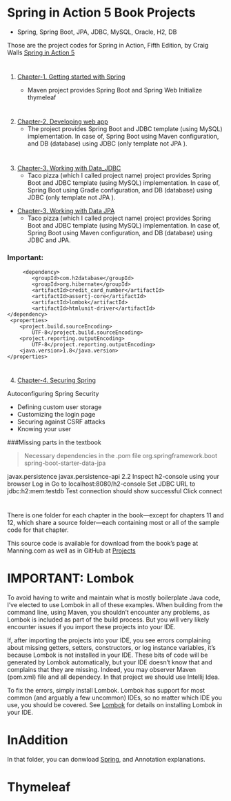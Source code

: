 # Spring in Action 5 Book Projects

* Spring, Spring Boot, JPA, JDBC, MySQL, Oracle, H2, DB

Those are the project codes for Spring in Action, Fifth Edition, by Craig Walls [Spring in Action 5](https://www.manning.com/books/spring-in-action-fifth-edition)
#

1.  [Chapter-1. Getting started with Spring](https://github.com/Hamdambek/Spring-in-Action-5-Book-All-Projects/tree/master/Chapter1_Getting%20started%20with%20Spring)
    
    * Maven project provides Spring Boot and Spring Web Initialize thymeleaf
#     
2. [Chapter-2. Developing web app](https://github.com/Hamdambek/Spring-in-Action-5-Book-All-Projects/tree/master/Chapter2_Developing%20web%20app)
     * The project provides Spring Boot and JDBC template (using MySQL) implementation. In case of, Spring Boot using Maven configuration, and DB (database) using JDBC (only template not JPA ). 
#
3.  [Chapter-3. Working with Data_JDBC](https://github.com/Hamdambek/Spring-in-Action-5-Book-All-Projects/tree/master/Chapter3_Working%20with%20Data_JDBC)
     * Taco pizza (which I called project name) project provides Spring Boot and JDBC template (using MySQL) implementation. In case of, Spring Boot using Gradle configuration, and DB (database) using JDBC (only template not JPA ). 
 
   + [Chapter-3. Working with Data JPA](https://github.com/Hamdambek/Spring-in-Action-5-Book-All-Projects/tree/master/Chapter3_Working%20with%20Data%20JPA)
     * Taco pizza (which I called project name) project provides Spring Boot and JDBC template (using MySQL) implementation. In case of, Spring Boot using Maven configuration, and DB (database) using JDBC and JPA.  
 
   ### Important: 
         <dependency>
            <groupId>com.h2database</groupId>
            <groupId>org.hibernate</groupId>
            <artifactId>credit_card_number</artifactId>
            <artifactId>assertj-core</artifactId>
            <artifactId>lombok</artifactId>
            <artifactId>htmlunit-driver</artifactId>
    </dependency>
     <properties>
        <project.build.sourceEncoding>
            UTF-8</project.build.sourceEncoding>
        <project.reporting.outputEncoding>
            UTF-8</project.reporting.outputEncoding>
        <java.version>1.8</java.version>
    </properties>
 #
 4.  [Chapter-4. Securing Spring ](https://github.com/Hamdambek/Spring-in-Action-5-Book-All-Projects/tree/master/Chapter4_Securing%20Spring)
    
 Autoconfiguring Spring Security
   * Defining custom user storage 
   * Customizing the login page
   * Securing against CSRF attacks
   * Knowing your user
 
###Missing parts in the textbook
> Necessary dependencies in the .pom file
> <dependency>
  <groupId>org.springframework.boot</groupId>
  <artifactId>spring-boot-starter-data-jpa</artifactId>
</dependency>
<dependency>
  <groupId>javax.persistence</groupId>
  <artifactId>javax.persistence-api</artifactId>
  <version>2.2</version>
</dependency>
Inspect h2-console using your browser
Log in
Go to localhost:8080/h2-console
Set JDBC URL to jdbc:h2:mem:testdb
Test connection should show successful
Click connect
 
 #
 
There is one folder for each chapter in the book—​except for chapters 11 and 12, which share a source folder—​each containing most or all of the sample code for that chapter.

This source code is available for download from the book’s page at Manning.com as well as in GitHub at [Projects](https://github.com/Hamdambek/Spring-in-Action-5-Book-All-Projects)

# IMPORTANT: Lombok
To avoid having to write and maintain what is mostly boilerplate Java code, I’ve elected to use Lombok in all of these examples. When building from the command line, using Maven, you shouldn’t encounter any problems, as Lombok is included as part of the build process. 
But you will very likely encounter issues if you import these projects into your IDE.

If, after importing the projects into your IDE, you see errors complaining about missing getters, setters, constructors, or log instance variables, it’s because Lombok is not installed in your IDE. 
These bits of code will be generated by Lombok automatically, but your IDE doesn’t know that and complains that they are missing.
Indeed, you may observer Maven (pom.xml) file and all dependecy. In that project we should use Intellij Idea. 

To fix the errors, simply install Lombok. Lombok has support for most common (and arguably a few uncommon) IDEs, so no matter which IDE you use, you should be covered. See [Lombok](https://projectlombok.org/setup/overview )  for details on installing Lombok in your IDE.

# InAddition 
In that folder, you can donwload [Spring](https://github.com/Hamdambek/Spring-in-Action-5-Book-All-Projects/tree/master/InAddition), and Annotation explanations. 

 
# Thymeleaf

